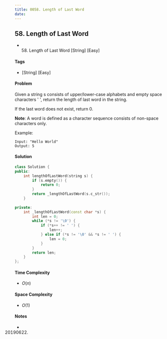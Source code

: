 ```yaml
---
title: 0058. Length of Last Word
date: 
---
```


## 58. Length of Last Word
- 58. Length of Last Word [String] [Easy]

#### Tags
- [String] [Easy]

#### Problem
Given a string s consists of upper/lower-case alphabets and empty space characters ' ', return the length of last word in the string.

If the last word does not exist, return 0.

**Note**: A word is defined as a character sequence consists of non-space characters only.

Example:

    Input: "Hello World"
    Output: 5

#### Solution
``` C++
class Solution {
public:
    int lengthOfLastWord(string s) {
        if (s.empty()) {
            return 0;
        }
        return _lengthOfLastWord(s.c_str());
    }
    
private:
    int _lengthOfLastWord(const char *s) {
        int len = 0;
        while (*s != '\0') {
            if (*s++ != ' ') {
                len++;
            } else if (*s != '\0' && *s != ' ') {
                len = 0;
            }
        }
        return len;
    }
};
```

#### Time Complexity
- $O(n)$

#### Space Complexity
- $O(1)$

#### Notes
- 20190622.
